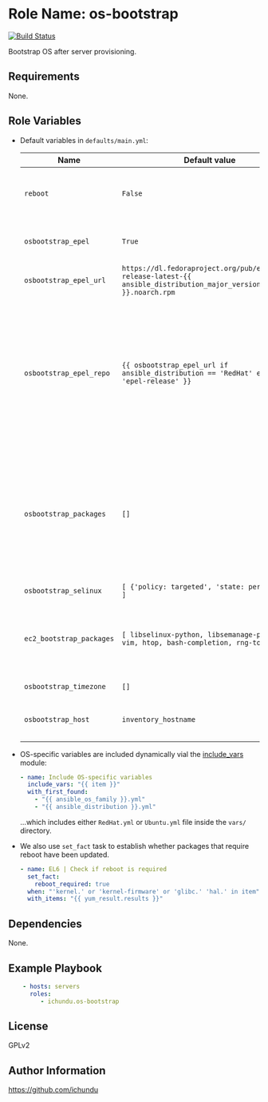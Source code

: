 Role Name: os-bootstrap
=======================

[![Build Status](https://travis-ci.org/ichundu/ansible-role-os-bootstrap.svg?branch=master)](https://travis-ci.org/ichundu/ansible-role-os-bootstrap.svg?branch=master)

Bootstrap OS after server provisioning.

Requirements
------------

None.

Role Variables
--------------

- Default variables in `defaults/main.yml`:

  | Name		  | Default value		  | Description	     	|
  |-----------|-------------------|-------------------|
  | `reboot` | `False` | Whether to reboot instance after setup or not |
  | `osbootstrap_epel` | `True` | Whether to enable the EPEL repository |
  | `osbootstrap_epel_url` | `https://dl.fedoraproject.org/pub/epel/epel-release-latest-{{ ansible_distribution_major_version }}.noarch.rpm` | EPEL release rpm package url |
  | `osbootstrap_epel_repo` | `{{ osbootstrap_epel_url if ansible_distribution == 'RedHat' else 'epel-release' }}` | EPEL release package name, on CentOS `epel-release` is installed, on RedHat the package from the provided URL is installed instead |
  | `osbootstrap_packages` | `[]` | Packages to install after provisioning, this is an OS-specific vairable and is included dynamically dpending on the distro from the `vars/` directory |
  | `osbootstrap_selinux` | `[ {'policy: targeted', 'state: permissive'} ]` | SELinux default state |
  | `ec2_bootstrap_packages` | `[ libselinux-python, libsemanage-python, vim, htop, bash-completion, rng-tools ]` | Basic packages that should be installed on every new instance |
  | `osbootstrap_timezone` | `[]` | Timezone region |
  | `osbootstrap_host` | `inventory_hostname` | IP address of target host used in wait_for task |

- OS-specific variables are included dynamically vial the [include_vars](https://docs.ansible.com/ansible/include_vars_module.html) module:

  ```yaml
  - name: Include OS-specific variables
    include_vars: "{{ item }}"
    with_first_found:
      - "{{ ansible_os_family }}.yml"
      - "{{ ansible_distribution }}.yml"
  ```

  ...which includes either `RedHat.yml` or `Ubuntu.yml` file inside the `vars/` directory.

- We also use `set_fact` task to establish whether packages that require reboot have been updated.

  ```yaml
  - name: EL6 | Check if reboot is required
    set_fact:
      reboot_required: true
    when: "'kernel.' or 'kernel-firmware' or 'glibc.' 'hal.' in item"
    with_items: "{{ yum_result.results }}"
  ```

Dependencies
------------

None.

Example Playbook
----------------

```yaml
    - hosts: servers
      roles:
         - ichundu.os-bootstrap
```

License
-------

GPLv2

Author Information
------------------

https://github.com/ichundu
